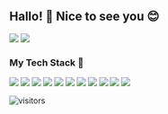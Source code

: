 ## Hallo! 👋 Nice to see you 😊

![](https://github-readme-stats.vercel.app/api?username=Yurgeman&show_icons=true&theme=nord&line_height=33)
![](https://github-readme-stats.vercel.app/api/top-langs/?username=Yurgeman&hide=css,java,ruby,starlark,html,objective-c,php,scss,Dockerfile,python,shell,makefile&theme=nord&line_height=27)

### My Tech Stack 🍭

![](https://img.shields.io/badge/-Vue-42b883?style=for-the-badge&logo=vue&logoColor=white) 
![](https://img.shields.io/badge/-Vuex-42b883?style=for-the-badge&logo=vuex&logoColor=white) 
![](https://img.shields.io/badge/-Native_Script-65adf1?style=for-the-badge&logo=nativescript&logoColor=white) 
![](https://img.shields.io/badge/-GraphQL-E10098?style=for-the-badge&logo=graphql&logoColor=white) 
![](https://img.shields.io/badge/-TypeScript-3178C6?style=for-the-badge&logo=typescript&logoColor=white) 
![](https://img.shields.io/badge/-Hasura-1EB4D4?style=for-the-badge&logo=hasura&logoColor=white) 
![](https://img.shields.io/badge/-Git-F05032?style=for-the-badge&logo=git&logoColor=white) 
![](https://img.shields.io/badge/-Docker-2496ED?style=for-the-badge&logo=docker&logoColor=white) 
![](https://img.shields.io/badge/-urql-6B78B7?style=for-the-badge&logo=urql&logoColor=white) 
![](https://img.shields.io/badge/-Apollo_GraphQL-311C87?style=for-the-badge&logo=apollographql&logoColor=white) 
![](https://img.shields.io/badge/-Yarn-2C8EBB?style=for-the-badge&logo=yarn&logoColor=white) 

![visitors](https://visitor-badge.glitch.me/badge?page_id=Yurgeman)
